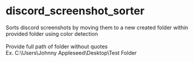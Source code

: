 # discord_screenshot_sorter
Sorts discord screenshots by moving them to a new created folder within provided folder using color detection <br />
<br />
Provide full path of folder without quotes <br /> 
Ex. C:\Users\Johnny Appleseed\Desktop\Test Folder

